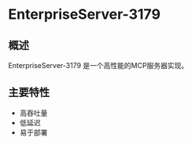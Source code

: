 # EnterpriseServer-3179

## 概述

EnterpriseServer-3179 是一个高性能的MCP服务器实现。

## 主要特性

- 高吞吐量
- 低延迟
- 易于部署
